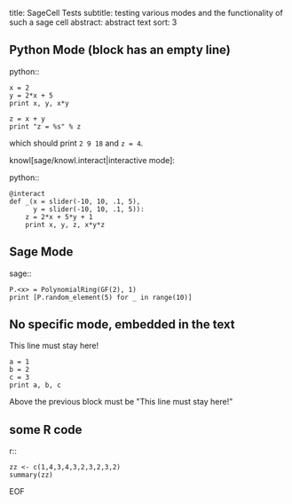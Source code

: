 title: SageCell Tests
subtitle: testing various modes and the functionality of such a
          sage cell
abstract: abstract text
sort: 3
      
## Python Mode (block has an empty line)

python::

    x = 2
    y = 2*x + 5
    print x, y, x*y    
    
    z = x + y
    print "z = %s" % z

which should print `2 9 18` and `z = 4`.

knowl[sage/knowl.interact|interactive mode]:

python::

    @interact
    def _(x = slider(-10, 10, .1, 5),
          y = slider(-10, 10, .1, 5)):
        z = 2*x + 5*y + 1
        print x, y, z, x*y*z

## Sage Mode

sage::

    P.<x> = PolynomialRing(GF(2), 1)
    print [P.random_element(5) for _ in range(10)]
    

## No specific mode, embedded in the text

This line must stay here!

    a = 1
    b = 2
    c = 3
    print a, b, c

Above the previous block must be "This line must stay here!"

## some R code

r::

    zz <- c(1,4,3,4,3,2,3,2,3,2)
    summary(zz)

EOF